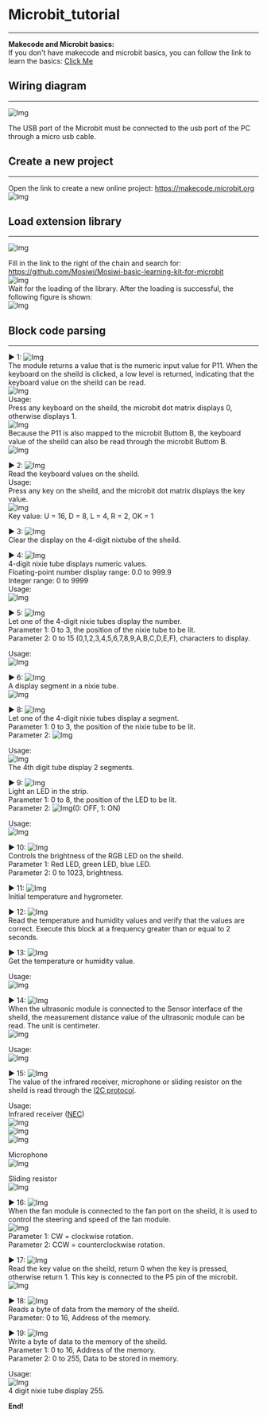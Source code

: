 # Microbit_tutorial    
-------------------
**Makecode and Microbit basics:**    
If you don't have makecode and microbit basics, you can follow the link to learn the basics: [Click Me](https://docs.mosiwi.com/en/latest/microbit/M1D0000_microbit_mainboard/M1D0000_microbit_mainboard.html)      

## Wiring diagram        
-----------------
![Img](../_static/microbit_tutorial/img/1img.jpg)   

The USB port of the Microbit must be connected to the usb port of the PC through a micro usb cable.   

## Create a new project      
-----------------------          
Open the link to create a new online project: <https://makecode.microbit.org>     
![Img](../_static/microbit_tutorial/img/2img.png)  
  
## Load extension library      
-------------------------
![Img](../_static/microbit_tutorial/img/3img.png)  

Fill in the link to the right of the chain and search for:    
<https://github.com/Mosiwi/Mosiwi-basic-learning-kit-for-microbit>     
![Img](../_static/microbit_tutorial/img/4img.png)         
Wait for the loading of the library. After the loading is successful, the following figure is shown:   
![Img](../_static/microbit_tutorial/img/5img.png)       

## Block code parsing        
---------------------
▶ 1: ![Img](../_static/microbit_tutorial/img/6img.png)     
The module returns a value that is the numeric input value for P11. When the keyboard on the sheild is clicked, a low level is returned, indicating that the keyboard value on the sheild can be read.        
![Img](../_static/microbit_tutorial/img/7img.jpg)     
Usage:      
Press any keyboard on the sheild, the microbit dot matrix displays 0, otherwise displays 1.    
![Img](../_static/microbit_tutorial/img/8img.png)   
Because the P11 is also mapped to the microbit Buttom B, the keyboard value of the sheild can also be read through the microbit Buttom B.     
![Img](../_static/microbit_tutorial/img/9img.png)       


▶ 2: ![Img](../_static/microbit_tutorial/img/10img.png)      
Read the keyboard values on the sheild.     
Usage:   
Press any key on the sheild, and the microbit dot matrix displays the key value.       
![Img](../_static/microbit_tutorial/img/11img.png)      
Key value: U = 16, D = 8, L = 4, R = 2, OK = 1   

▶ 3: ![Img](../_static/microbit_tutorial/img/12img.png)     
Clear the display on the 4-digit nixtube of the sheild.   

▶ 4: ![Img](../_static/microbit_tutorial/img/13img.png)   
4-digit nixie tube displays numeric values.   
Floating-point number display range: 0.0 to 999.9     
Integer range: 0 to 9999    
Usage:   
![Img](../_static/microbit_tutorial/img/14img.png)     

▶ 5: ![Img](../_static/microbit_tutorial/img/15img.png)   
Let one of the 4-digit nixie tubes display the number.   
Parameter 1: 0 to 3, the position of the nixie tube to be lit.   
Parameter 2: 0 to 15 (0,1,2,3,4,5,6,7,8,9,A,B,C,D,E,F), characters to display.   

Usage:   
![Img](../_static/microbit_tutorial/img/16img.png)   

▶ 6: ![Img](../_static/microbit_tutorial/img/17img.png)   
A display segment in a nixie tube.       
![Img](../_static/microbit_tutorial/img/18img.png)   

▶ 8: ![Img](../_static/microbit_tutorial/img/19img.png)    
Let one of the 4-digit nixie tubes display a segment.   
Parameter 1: 0 to 3, the position of the nixie tube to be lit.   
Parameter 2: ![Img](../_static/microbit_tutorial/img/17img.png)     

Usage:   
![Img](../_static/microbit_tutorial/img/20img.png)    
The 4th digit tube display 2 segments.    

▶ 9: ![Img](../_static/microbit_tutorial/img/21img.png)   
Light an LED in the strip.  
Parameter 1: 0 to 8, the position of the LED to be lit.   
Parameter 2: ![Img](../_static/microbit_tutorial/img/22img.png)(0: OFF, 1: ON)      

Usage:   
![Img](../_static/microbit_tutorial/img/23img.png)       

▶ 10: ![Img](../_static/microbit_tutorial/img/24img.png)    
Controls the brightness of the RGB LED on the sheild.    
Parameter 1: Red LED, green LED, blue LED.     
Parameter 2: 0 to 1023, brightness.   

▶ 11: ![Img](../_static/microbit_tutorial/img/25img.png)     
Initial temperature and hygrometer.    

▶ 12: ![Img](../_static/microbit_tutorial/img/26img.png)   
Read the temperature and humidity values and verify that the values are correct. Execute this block at a frequency greater than or equal to 2 seconds.        

▶ 13: ![Img](../_static/microbit_tutorial/img/27img.png)      
Get the temperature or humidity value.   

Usage:   
![Img](../_static/microbit_tutorial/img/28img.png)     

▶ 14: ![Img](../_static/microbit_tutorial/img/29img.png)   
When the ultrasonic module is connected to the Sensor interface of the sheild, the measurement distance value of the ultrasonic module can be read. The unit is centimeter.           
![Img](../_static/microbit_tutorial/img/30img.jpg)     

Usage:     
![Img](../_static/microbit_tutorial/img/31img.png)   

▶ 15: ![Img](../_static/microbit_tutorial/img/32img.png)     
The value of the infrared receiver, microphone or sliding resistor on the sheild is read through the [I2C protocol](https://docs.mosiwi.com/en/latest/common/C1E0000_3in1_basic_learning_shield/C1E0000_3in1_basic_learning_shield.html#io-expand).        

Usage:   
Infrared receiver ([NEC](https://docs.mosiwi.com/en/latest/various_resources/nec/nec.html))   
![Img](../_static/microbit_tutorial/img/33img.png)    
![Img](../_static/microbit_tutorial/img/34img.jpg)     
![Img](../_static/microbit_tutorial/img/40img.png)     

Microphone    
![Img](../_static/microbit_tutorial/img/35img.png)    

Sliding resistor   
![Img](../_static/microbit_tutorial/img/36img.png)    

▶ 16: ![Img](../_static/microbit_tutorial/img/44img.png)      
When the fan module is connected to the fan port on the sheild, it is used to control the steering and speed of the fan module.    
![Img](../_static/microbit_tutorial/img/45img.jpg)     
Parameter 1: CW = clockwise rotation.     
Parameter 2: CCW = counterclockwise rotation.    

▶ 17: ![Img](../_static/microbit_tutorial/img/37img.png)     
Read the key value on the sheild, return 0 when the key is pressed, otherwise return 1. This key is connected to the P5 pin of the microbit.   
![Img](../_static/microbit_tutorial/img/38img.jpg)     

▶ 18: ![Img](../_static/microbit_tutorial/img/41img.png)      
Reads a byte of data from the memory of the sheild.    
Parameter: 0 to 16, Address of the memory.     

▶ 19: ![Img](../_static/microbit_tutorial/img/42img.png)    
Write a byte of data to the memory of the sheild.   
Parameter 1: 0 to 16, Address of the memory.      
Parameter 2: 0 to 255, Data to be stored in memory.  

Usage:     
![Img](../_static/microbit_tutorial/img/43img.png)     
4 digit nixie tube display 255.   

**End!**    
   
